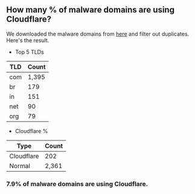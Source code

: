 ## How many % of malware domains are using Cloudflare?


We downloaded the malware domains from [here](https://urlhaus.abuse.ch) and filter out duplicates.
Here's the result.


[//]: # (start replacement)


- Top 5 TLDs

| TLD | Count |
| --- | --- |
| com | 1,395 |
| br | 179 |
| in | 151 |
| net | 90 |
| org | 79 |


- Cloudflare %

| Type | Count |
| --- | --- |
| Cloudflare | 202 |
| Normal | 2,361 |


### 7.9% of malware domains are using Cloudflare.